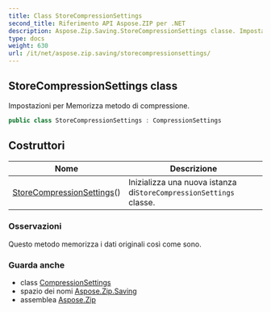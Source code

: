 ```yaml
---
title: Class StoreCompressionSettings
second_title: Riferimento API Aspose.ZIP per .NET
description: Aspose.Zip.Saving.StoreCompressionSettings classe. Impostazioni per Memorizza metodo di compressione.
type: docs
weight: 630
url: /it/net/aspose.zip.saving/storecompressionsettings/
---
```

## StoreCompressionSettings class

Impostazioni per Memorizza metodo di compressione.

```csharp
public class StoreCompressionSettings : CompressionSettings
```

## Costruttori

| Nome | Descrizione |
| --- | --- |
| [StoreCompressionSettings](storecompressionsettings/)() | Inizializza una nuova istanza di`StoreCompressionSettings` classe. |

### Osservazioni

Questo metodo memorizza i dati originali così come sono.

### Guarda anche

* class [CompressionSettings](../compressionsettings/)
* spazio dei nomi [Aspose.Zip.Saving](../../aspose.zip.saving/)
* assemblea [Aspose.Zip](../../)


